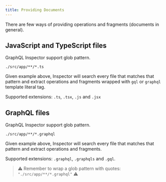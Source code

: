 ```yaml
---
title: Providing Documents
---
```


There are few ways of providing operations and fragments (documents in general).

## JavaScript and TypeScript files

GraphQL Inspector support glob pattern.

    ./src/app/**/*.ts

Given example above, Inspector will search every file that matches that pattern and extract operations and fragments wrapped with `gql` or `graphql` template literal tag.

Supported extensions: `.ts`, `.tsx`, `.js` and `.jsx`

## GraphQL files

GraphQL Inspector support glob pattern.

    ./src/app/**/*.graphql

Given example above, Inspector will search every file that matches that pattern and extract operations and fragments.

Supported extensions: `.graphql`, `.graphqls` and `.gql`.

> ⚠️ Remember to wrap a glob pattern with quotes: `"./src/app/**/*.graphql"` ⚠️
